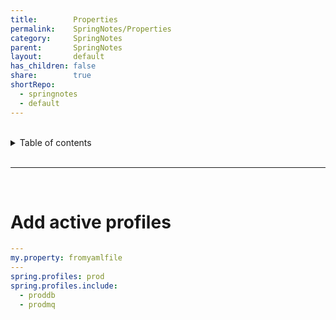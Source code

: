 ```yaml
---  
title:        Properties    
permalink:    SpringNotes/Properties    
category:     SpringNotes    
parent:       SpringNotes    
layout:       default    
has_children: false    
share:        true    
shortRepo:    
  - springnotes    
  - default    
---  
```

    
    
<br/>    
    
<details markdown="block">    
<summary>    
Table of contents    
</summary>    
{: .text-delta }    
1. TOC    
{:toc}    
</details>    
    
<br/>    
    
***    
    
<br/>    
    
# Add active profiles    
    
```yaml    
---  
my.property: fromyamlfile    
---  
spring.profiles: prod    
spring.profiles.include:    
  - proddb    
  - prodmq    
```